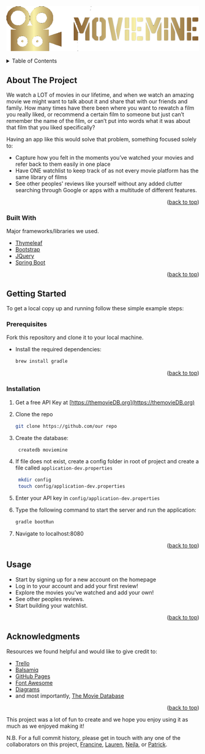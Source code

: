 [comment]: <> (# moviemine)

[comment]: <> (<div id="top"></div>)

<br />
<br />
<div align="center">
<!-- PROJECT LOGO -->

</div>

![LOGO](src/main/resources/static/images/logo2.png)
<!-- TABLE OF CONTENTS -->
<details>
  <summary>Table of Contents</summary>
  <ol>
    <li>
      <a href="#about-the-project">About The Project</a>
      <ul>
        <li><a href="#built-with">Built With</a></li>
      </ul>
    </li>
    <li>
      <a href="#getting-started">Getting Started</a>
      <ul>
        <li><a href="#prerequisites">Prerequisites</a></li>
        <li><a href="#installation">Installation</a></li>
      </ul>
    </li>
    <li><a href="#usage">Usage</a></li>
    <li><a href="#contact">Contact</a></li>
    <li><a href="#acknowledgments">Acknowledgments</a></li>
  </ol>
</details>



<!-- ABOUT THE PROJECT -->
## About The Project

We watch a LOT of movies in our lifetime, and when we watch an amazing movie we might want to talk about it and share that with our friends and family. How many times have there been where you want to rewatch a film you really liked, or recommend a certain film to someone but just can’t remember the name of the film, or can’t put into words what it was about that film that you liked specifically?

Having an app like this would solve that problem, something focused solely to:


* Capture how you felt in the moments you’ve watched your movies and refer back to them easily in one place
* Have ONE watchlist to keep track of as not every movie platform has the same library of films
* See other peoples' reviews like yourself without any added clutter searching through Google or apps with a multitude of different features.


<p align="right">(<a href="#top">back to top</a>)</p>



### Built With

Major frameworks/libraries we used. 

* [Thymeleaf](https://www.thymeleaf.org/)
* [Bootstrap](https://getbootstrap.com/)
* [JQuery](https://jquery.com)
* [Spring Boot](https://spring.io/projects/spring-boot)

<p align="right">(<a href="#top">back to top</a>)</p>



<!-- GETTING STARTED -->
## Getting Started


To get a local copy up and running follow these simple example steps:

### Prerequisites

Fork this repository and clone it to your local machine.

* Install the required dependencies:
  ```sh
  brew install gradle
  ```

<p align="right">(<a href="#top">back to top</a>)</p>

### Installation

1. Get a free API Key at [https://themovieDB.org](https://themovieDB.org)

2. Clone the repo
   ```sh
   git clone https://github.com/our repo
   ```
3. Create the database:
   ```sh
    createdb moviemine
   ```
4. If file does not exist, create a config folder in root of project and create a file called `application-dev.properties`
   ```sh
    mkdir config
    touch config/application-dev.properties
   ```
4. Enter your API key in `config/application-dev.properties`
5. Type the following command to start the server and run the application:
   ```sh
   gradle bootRun
   ```
6. Navigate to localhost:8080
   

<p align="right">(<a href="#top">back to top</a>)</p>



<!-- USAGE EXAMPLES -->
## Usage

* Start by signing up for a new account on the homepage
* Log in to your account and add your first review!
* Explore the movies you’ve watched and add your own!
* See other peoples reviews.
* Start building your watchlist.


<p align="right">(<a href="#top">back to top</a>)</p>

  



<!-- ACKNOWLEDGMENTS -->
## Acknowledgments

Resources we found helpful and would like to give credit to:

* [Trello](https://trello.com)
* [Balsamiq](https://www.balsamiq.com/)
* [GitHub Pages](https://pages.github.com)
* [Font Awesome](https://fontawesome.com)
* [Diagrams](https://app.diagrams.net)
* and most importantly, [The Movie Database](https://themovieDB.org)

<p align="right">(<a href="#top">back to top</a>)</p>

This project was a lot of fun to create and we hope you enjoy using it as much as we enjoyed making it!

N.B. For a full commit history, please get in touch with any one of the collaborators on this project, [Francine](https://github.com/FrancineBlanc), [Lauren](https://github.com/adashtra), [Nejla](https://github.com/nejlalowe), or [Patrick](https://github.com/pchan2).


